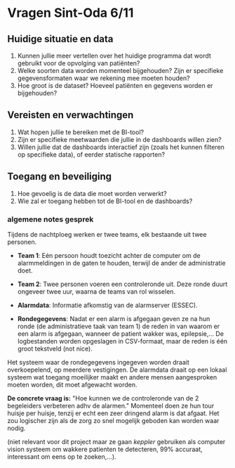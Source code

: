# Vragen Sint-Oda 6/11

## Huidige situatie en data

1. Kunnen jullie meer vertellen over het huidige programma dat wordt gebruikt voor de opvolging van patiënten?
2. Welke soorten data worden momenteel bijgehouden? Zijn er specifieke gegevensformaten waar we rekening mee moeten houden?
3. Hoe groot is de dataset? Hoeveel patiënten en gegevens worden er bijgehouden?

## Vereisten en verwachtingen

1. Wat hopen jullie te bereiken met de BI-tool?
2. Zijn er specifieke meetwaarden die jullie in de dashboards willen zien?
3. Willen jullie dat de dashboards interactief zijn (zoals het kunnen filteren op specifieke data), of eerder statische rapporten?

## Toegang en beveiliging

1. Hoe gevoelig is de data die moet worden verwerkt?
2. Wie zal er toegang hebben tot de BI-tool en de dashboards?

### algemene notes gesprek

Tijdens de nachtploeg werken er twee teams, elk bestaande uit twee personen.

- **Team 1**: Eén persoon houdt toezicht achter de computer om de alarmmeldingen in de gaten te houden, terwijl de ander de administratie doet.
- **Team 2**: Twee personen voeren een controleronde uit. Deze ronde duurt ongeveer twee uur, waarna de teams van rol wisselen.

- **Alarmdata**: Informatie afkomstig van de alarmserver (ESSEC).
- **Rondegegevens**: Nadat er een alarm is afgegaan geven ze na hun ronde (de administratieve taak van team 1) de reden in van waarom er een alarm is afgegaan, wanneer de patient wakker was, epilepsie,... De logbestanden worden opgeslagen in CSV-formaat, maar de reden is één groot tekstveld (not nice).

Het systeem waar de rondegegevens ingegeven worden draait overkoepelend, op meerdere vestigingen. De alarmdata draait op een lokaal systeem wat toegang moeilijker maakt en andere mensen aangesproken moeten worden, dit moet afgewacht worden.

**De concrete vraag is:** "Hoe kunnen we de controleronde van de 2 begeleiders verbeteren adhv de alarmen." Momenteel doen ze hun tour huisje per huisje, tenzij er echt een zeer dringend alarm is dat afgaat. Het zou logischer zijn als de zorg zo snel mogelijk geboden kan worden waar nodig.

(niet relevant voor dit project maar ze gaan _keppler_ gebruiken als computer vision systeem om wakkere patienten te detecteren, 99% accuraat, interessant om eens op te zoeken,...).

